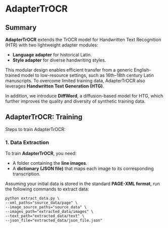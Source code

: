 # AdapterTrOCR

## Summary

**AdapterTrOCR** extends the TrOCR model for Handwritten Text Recognition (HTR) with two lightweight adapter modules:
- **Language adapter** for historical Latin.
- **Style adapter** for diverse handwriting styles.

This modular design enables efficient transfer from a generic English-trained model to low-resource settings, such as 16th–18th century Latin manuscripts. To overcome limited training data, AdapterTrOCR also leverages **Handwritten Text Generation (HTG)**.

In addition, we introduce **DiffWord**, a diffusion-based model for HTG, which further improves the quality and diversity of synthetic training data.

## AdapterTrOCR: Training

Steps to train AdapterTrOCR:

### 1. Data Extraction

To train **AdapterTrOCR**, you need:

- A folder containing the **line images**.
- A **dictionary (JSON file)** that maps each image to its corresponding transcription.

Assuming your initial data is stored in the standard **PAGE-XML format**, run the following commands to extract data:

```
python extract_data.py \
--xml_paths="source_data/page" \
--image_source_paths="source_data" \
--images_path="extracted_data/images" \
--text_path="extracted_data/text" \
--json_file="extracted_data/json_file.json"
```



